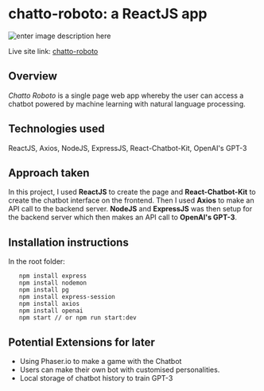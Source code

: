 
# chatto-roboto: a ReactJS app

![enter image description here](https://i.imgur.com/gf2SkOZ.gif)

Live site link: [chatto-roboto](https://chatto-robotto.herokuapp.com/)
## Overview
*Chatto Roboto* is a single page web app whereby the user can access a chatbot powered by machine learning with natural language processing.

## Technologies used
ReactJS, Axios, NodeJS, ExpressJS, React-Chatbot-Kit, OpenAI's GPT-3

## Approach taken

In this project, I used **ReactJS** to create the page and **React-Chatbot-Kit** to create the chatbot interface on the frontend. 
Then I used **Axios** to make an API call to the backend server. 
**NodeJS** and **ExpressJS** was then setup for the backend server which then makes an API call to **OpenAI's GPT-3**.


## Installation instructions

   In the root folder:
   
       npm install express
       npm install nodemon
       npm install pg 
       npm install express-session
       npm install axios
       npm install openai
       npm start // or npm run start:dev
 



## Potential Extensions for later

- Using Phaser.io to make a game with the Chatbot
- Users can make their own bot with customised personalities. 
- Local storage of chatbot history to train GPT-3
